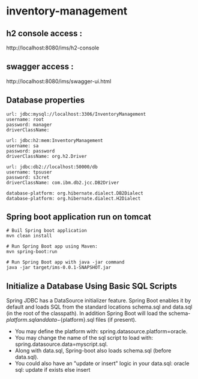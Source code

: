 # inventory-management

## h2 console access : 
http://localhost:8080/ims/h2-console

## swagger access : 
http://localhost:8080/ims/swagger-ui.html

## Database properties
    url: jdbc:mysql://localhost:3306/InventoryManagement
    username: root
    password: manager
    driverClassName:
    
    url: jdbc:h2:mem:InventoryManagement
    username: sa
    password: password
    driverClassName: org.h2.Driver

    url: jdbc:db2://localhost:50000/db
    username: tpsuser
    password: s3cret
    driverClassName: com.ibm.db2.jcc.DB2Driver
    
    database-platform: org.hibernate.dialect.DB2Dialect
    database-platform: org.hibernate.dialect.H2Dialect

## Spring boot application run on tomcat
```
# Buil Spring boot application
mvn clean install

# Run Spring Boot app using Maven:
mvn spring-boot:run

# Run Spring Boot app with java -jar command
java -jar target/ims-0.0.1-SNAPSHOT.jar
```

## Initialize a Database Using Basic SQL Scripts
Spring JDBC has a DataSource initializer feature. Spring Boot enables it by default and loads SQL from the standard locations schema.sql and data.sql (in the root of the classpath). In addition Spring Boot will load the schema-${platform}.sql and data-${platform}.sql files (if present).

- You may define the platform with: spring.datasource.platform=oracle.
- You may change the name of the sql script to load with: spring.datasource.data=myscript.sql.
- Along with data.sql, Spring-boot also loads schema.sql (before data.sql).
- You could also have an "update or insert" logic in your data.sql: oracle sql: update if exists else insert